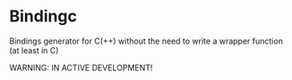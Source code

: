 # Bindingc
Bindings generator for C(++) without the need to write a wrapper function (at least in C)

WARNING: IN ACTIVE DEVELOPMENT!


